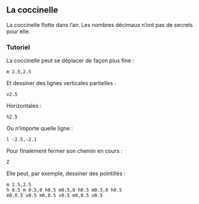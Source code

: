 ## La coccinelle

La coccinelle flotte dans l’air. Les nombres décimaux n’ont pas de secrets pour elle.

### Tutoriel

La coccinelle peut se déplacer de façon plus fine :

```
m 2.5,2.5
```

Et dessiner des lignes verticales partielles :

```
v2.5
```

Horizontales :

```
h2.5
```

Ou n’importe quelle ligne :

```
l -2.5,-2.1
```

Pour finalement fermer son chemin en cours :

```
Z
```

Elle peut, par exemple, dessiner des pointillés :

```
m 2.5,2.5
h 0.5 m 0.5,0 h0.5 m0.5,0 h0.5 m0.5,0 h0.5
m0,0.5 v0.5 m0,0.5 v0.5 m0,0.5 v0.5
```
